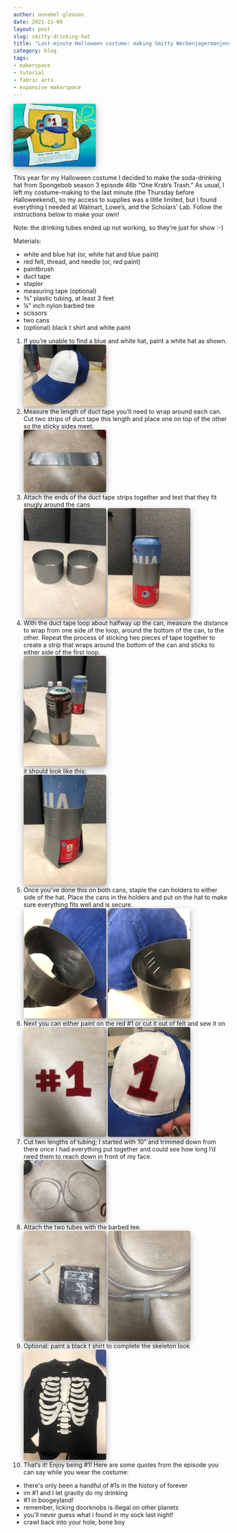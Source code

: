 ```yaml
---
author: annabel-gleason
date: 2021-11-09
layout: post
slug: smitty-drinking-hat
title: "Last-minute Halloween costume: making Smitty Werbenjagermanjensen’s soda-drinking hat"
category: blog
tags:
- makerspace
- tutorial
- fabric arts
- expansive makerspace
---
```

<style>
  img {
    box-shadow: 0 4px 8px 0 rgba(0, 0, 0, 0.2), 0 6px 20px 0 rgba(0, 0, 0, 0.19);
    border-radius: 4px;
    max-width: 20vw;
  }
  h2 {
    font-size: 18px; 
    text-decoration: underline; 
    color: #555;
  }
  pre.highlight {
    padding: 8px;
  }
</style>

![Smitty's soda drinking hat](/assets/post-media/smitty-hat/image8.png)

This year for my Halloween costume I decided to make the soda-drinking hat from Spongebob season 3 episode 46b “One Krab’s Trash.” As usual, I left my costume-making to the last minute (the Thursday before Halloweekend), so my access to supplies was a little limited, but I found everything I needed at Walmart, Lowe’s, and the Scholars’ Lab. Follow the instructions below to make your own!

Note: the drinking tubes ended up not working, so they’re just for show :-)

Materials:
- white and blue hat (or, white hat and blue paint)
- red felt, thread, and needle (or, red paint)
- paintbrush
- duct tape
- stapler
- measuring tape (optional)
- ⅜” plastic tubing, at least 3 feet
- ¼” inch nylon barbed tee
- scissors 
- two cans
- (optional) black t shirt and white paint

1. If you’re unable to find a blue and white hat, paint a white hat as shown.<br>
  ![the hat](/assets/post-media/smitty-hat/image5.jpg)
2. Measure the length of duct tape you’ll need to wrap around each can. Cut two strips of duct tape this length and place one on top of the other so the sticky sides meet.<br>
  ![Strip of tape](/assets/post-media/smitty-hat/image9.jpg)
3. Attach the ends of the duct tape strips together and test that they fit snugly around the cans<br>
  ![circles of tape](/assets/post-media/smitty-hat/image10.jpg)
  ![tape around the can](/assets/post-media/smitty-hat/image12.jpg)
4. With the duct tape loop about halfway up the can, measure the distance to wrap from one side of the loop, around the bottom of the can, to the other. Repeat the process of sticking two pieces of tape together to create a strip that wraps around the bottom of the can and sticks to either side of the first loop.<br> 
![tape around the can](/assets/post-media/smitty-hat/image6.jpg)<br>
it should look like this:<br> 
![tape around the can](/assets/post-media/smitty-hat/image7.jpg)
5. Once you’ve done this on both cans, staple the can holders to either side of the hat. Place the cans in the holders and put on the hat to make sure everything fits well and is secure.<br>
![tape on the left side](/assets/post-media/smitty-hat/image13.jpg)
![tape on the right side](/assets/post-media/smitty-hat/image4.jpg)
6. Next you can either paint on the red #1 or cut it out of felt and sew it on<br>
![tape on the left side](/assets/post-media/smitty-hat/image14.jpg)
![tape on the right side](/assets/post-media/smitty-hat/image1.jpg)
7. Cut two lengths of tubing; I started with 10” and trimmed down from there once I had everything put together and could see how long I’d need them to reach down in front of my face.<br>
![the tubes](/assets/post-media/smitty-hat/image3.jpg)
8. Attach the two tubes with the barbed tee.<br>
![tee](/assets/post-media/smitty-hat/image2.jpg)
![tee and tubes](/assets/post-media/smitty-hat/image11.jpg)
9. Optional: paint a black t shirt to complete the skeleton look<br>
![skeleton shirt](/assets/post-media/smitty-hat/image15.jpg)
10. That’s it! Enjoy being #1! Here are some quotes from the episode you can say while you wear the costume:

- there's only been a handful of #1s in the history of forever
- im #1 and I let gravity do my drinking
- #1 in boogeyland!
- remember, licking doorknobs is illegal on other planets
- you’ll never guess what i found in my sock last night! 
- crawl back into your hole, bone boy